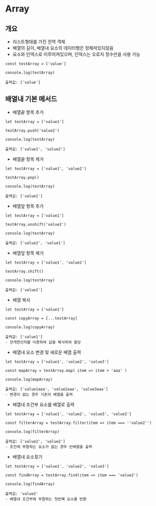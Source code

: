 # Array

## 개요
- 리스트형태를 가진 전역 객체
- 배열의 길이, 배열내 요소의 데이터형은 정해져있지않음
- 요소와 인덱스로 이루어져있으며, 인덱스는 오로지 정수만을 사용 가능
```
const testArray = ['value']

console.log(testArray)

출력값: ['value']
```


## 배열내 기본 메서드
- 배열끝 항목 추가
```
let testArray = ['value1']

testArray.push('value2')

console.log(testArray)

출력값: ['value1', 'value2']
```

- 배열끝 항목 제거
```
let testArray = ['value1', 'value2']

testArray.pop()

console.log(testArray)

출력값: ['value1']
```

- 배열앞 항목 추가
```
let testArray = ['value1']

testArray.unshift('value2')

console.log(testArray)

출력값: ['value2', 'value1']
```

- 배열앞 항목 제거
```
let testArray = ['value1', 'value2']

testArray.shift()

console.log(testArray)

출력값: ['value2']
```

- 배열 복사
```
let testArray = ['value1']

const copyArray = [...testArray]

console.log(copyArray)

출력값: ['value1']
- 전개연산자를 이용하여 값을 복사하여 할당
```

- 배열내 요소 변경 및 새로운 배열 출력
```
let testArray = ['value1', 'value2', 'value3']

const mapArray = testArray.map( item => item + 'aaa' )

console.log(mapArray)

출력값: ['value1aaa', 'value2aaa', 'value3aaa']
- 변경이 없는 경우 기존의 배열을 출력
```

- 배열내 조건부 요소를 배열로 출력
```
let testArray = ['value1', 'value2', 'value3', 'value2']

const filterArray = testArray.filter(item => item === ''value2'')

console.log(filterArray)

출력값: ['value2', 'value2']
- 조건에 부합하는 요소가 없는 경우 빈배열을 출력
```

- 배열내 요소찾기
```
let testArray = ['value1', 'value2', 'value3']

const findArray = testArray.find(item => item === 'value2')

console.log(findArray)

출력값: 'value2'
- 배열내 조건부에 부합하는 첫번째 요소를 반환
```